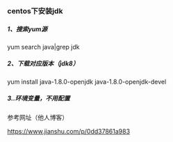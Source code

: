  

### centos下安装jdk

##### 1、搜索yum源

yum search java|grep jdk



##### 2、下载对应版本（jdk8）

 yum install java-1.8.0-openjdk java-1.8.0-openjdk-devel



##### 3..环境变量，不用配置

参考网址（他人博客）

https://www.jianshu.com/p/0dd37861a983